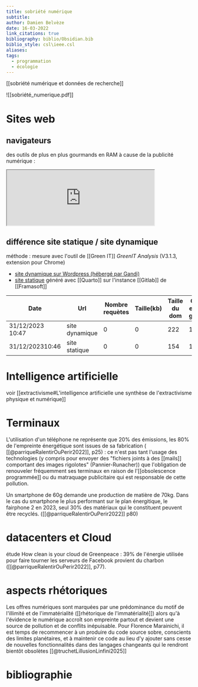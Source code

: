 ```yaml
---
title: sobriété numérique
subtitle: 
author: Damien Belvèze
date: 16-03-2022
link_citations: true
bibliography: biblio/Obsidian.bib
biblio_style: csl\ieee.csl
aliases: 
tags:
  - programmation
  - écologie
---
```

[[sobriété numérique et données de recherche]]


![[sobriété_numerique.pdf]]


# Sites web

## navigateurs

des outils de plus en plus gourmands en RAM à cause de la publicité numérique : 

<iframe src="https://social.coop/@foolishowl/112638698086703936/embed" width="400" allowfullscreen="allowfullscreen" sandbox="allow-scripts allow-same-origin allow-popups allow-popups-to-escape-sandbox allow-forms"></iframe>


## différence site statique / site dynamique

méthode : mesure avec l'outil de [[Green IT]] *GreenIT Analysis* (V3.1.3, extension pour Chrome)

- [site dynamique sur Wordpress (hébergé par Gandi)](
https://www.damienbelveze.fr/2020/11/09/garder-un-acces-perenne-aux-references-citees-dans-un-travail/)
- [site statique](https://site.dbelveze.fr/posts/archives_web.html) généré avec [[Quarto]] sur l'instance [[Gitlab]] de [[Framasoft]]


| Date | Url | Nombre requètes | Taille(kb) | Taille du dom | GES, en eq gCO2 | Eau, en cl | ecoIndex | Note |
| ---- | ---- | ---- | ---- | ---- | ---- | ---- | ---- | ---- |
| 31/12/2023 10:47 | site dynamique | 0 | 0 | 222 | 1.19 | 1.79 | 90.37 | A |
| 31/12/202310:46 | site statique | 0 | 0 | 154 | 1.15 | 1.72 | 92.65 | A |


# Intelligence artificielle

voir [[extractivisme#L'intelligence artificielle une synthèse de l'extractivisme physique et numérique]]


# Terminaux

L'utilisation d'un téléphone ne représente que 20% des émissions, les 80% de l'empreinte énergétique sont issues de sa fabrication ( [[@parriqueRalentirOuPerir2022]], p25) : ce n'est pas tant l'usage des technologies (y compris pour envoyer des "fichiers joints à des [[mails]] comportant des images rigolotes" (Pannier-Runacher)) que l'obligation de renouveler fréquemment ses terminaux en raison de l'[[obsolescence programmée]] ou du matraquage publicitaire qui est responsable de cette pollution. 

Un smartphone de 60g demande une production de matière de 70kg. 
Dans le cas du smartphone le plus performant sur le plan énergitique, le fairphone 2 en 2023, seul 30% des matériaux qui le constituent peuvent être recyclés. ([[@parriqueRalentirOuPerir2022]] p80)

# datacenters et Cloud

étude How clean is your cloud de Greenpeace : 39% de l'énergie utilisée pour faire tourner les serveurs de Facebook provient du charbon ([[@parriqueRalentirOuPerir2022]], p77). 

# aspects rhétoriques

Les offres numériques sont marquées par une prédominance du motif de l'illimité et de l'immatérialité ([[rhétorique de l'immatérialité]]) alors qu'à l'évidence le numérique accroît son empreinte partout et devient une source de pollution et de conflits inépuisable. 
Pour Florence Marainichi, il est temps de recommencer à un produire du code source sobre, conscients des limites planétaires, et à maintenir ce code au lieu d'y ajouter sans cesse de nouvelles fonctionnalités dans des langages changeants qui le rendront bientôt obsolètes [[@truchetLillusionLinfini2025]]


# bibliographie

